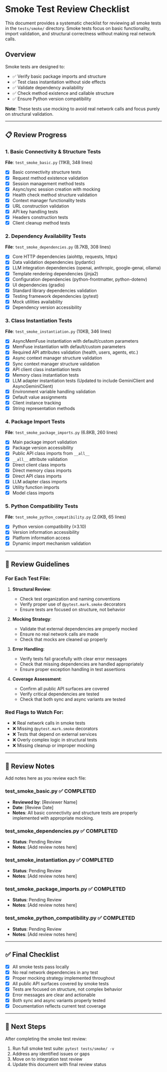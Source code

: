 # Smoke Test Review Checklist

This document provides a systematic checklist for reviewing all smoke tests in the `tests/smoke/` directory. Smoke tests focus on basic functionality, import validation, and structural correctness without making real network calls.

## Overview

Smoke tests are designed to:

- ✅ Verify basic package imports and structure
- ✅ Test class instantiation without side effects
- ✅ Validate dependency availability
- ✅ Check method existence and callable structure
- ✅ Ensure Python version compatibility

**Note**: These tests use mocking to avoid real network calls and focus purely on structural validation.

---

## 📋 Review Progress

### 1. Basic Connectivity & Structure Tests

**File**: `test_smoke_basic.py` (11KB, 348 lines)

- [x] Basic connectivity structure tests
- [x] Request method existence validation
- [x] Session management method tests
- [x] Async/sync session creation with mocking
- [x] Health check method structure validation
- [x] Context manager functionality tests
- [x] URL construction validation
- [x] API key handling tests
- [x] Headers construction tests
- [x] Client cleanup method tests

### 2. Dependency Availability Tests

**File**: `test_smoke_dependencies.py` (8.7KB, 308 lines)

- [x] Core HTTP dependencies (aiohttp, requests, httpx)
- [x] Data validation dependencies (pydantic)
- [x] LLM integration dependencies (openai, anthropic, google-genai, ollama)
- [x] Template rendering dependencies (jinja2)
- [x] Configuration dependencies (python-frontmatter, python-dotenv)
- [x] UI dependencies (gradio)
- [x] Standard library dependencies validation
- [x] Testing framework dependencies (pytest)
- [x] Mock utilities availability
- [x] Dependency version accessibility

### 3. Class Instantiation Tests

**File**: `test_smoke_instantiation.py` (10KB, 346 lines)

- [x] AsyncMemFuse instantiation with default/custom parameters
- [x] MemFuse instantiation with default/custom parameters
- [x] Required API attributes validation (health, users, agents, etc.)
- [x] Async context manager structure validation
- [x] Sync context manager structure validation
- [x] API client class instantiation tests
- [x] Memory class instantiation tests
- [x] LLM adapter instantiation tests (Updated to include GeminiClient and AsyncGeminiClient)
- [x] Environment variable handling validation
- [x] Default value assignments
- [x] Client instance tracking
- [x] String representation methods

### 4. Package Import Tests

**File**: `test_smoke_package_imports.py` (6.8KB, 260 lines)

- [x] Main package import validation
- [x] Package version accessibility
- [x] Public API class imports from `__all__`
- [x] `__all__` attribute validation
- [x] Direct client class imports
- [x] Direct memory class imports
- [x] Direct API class imports
- [x] LLM adapter class imports
- [x] Utility function imports
- [x] Model class imports

### 5. Python Compatibility Tests

**File**: `test_smoke_python_compatibility.py` (2.0KB, 65 lines)

- [x] Python version compatibility (≥3.10)
- [x] Version information accessibility
- [x] Platform information access
- [x] Dynamic import mechanism validation

---

## 🎯 Review Guidelines

### For Each Test File:

1. **Structural Review**:

   - Check test organization and naming conventions
   - Verify proper use of `@pytest.mark.smoke` decorators
   - Ensure tests are focused on structure, not behavior

2. **Mocking Strategy**:

   - Validate that external dependencies are properly mocked
   - Ensure no real network calls are made
   - Check that mocks are cleaned up properly

3. **Error Handling**:

   - Verify tests fail gracefully with clear error messages
   - Check that missing dependencies are handled appropriately
   - Ensure proper exception handling in test assertions

4. **Coverage Assessment**:
   - Confirm all public API surfaces are covered
   - Verify critical dependencies are tested
   - Check that both sync and async variants are tested

### Red Flags to Watch For:

- ❌ Real network calls in smoke tests
- ❌ Missing `@pytest.mark.smoke` decorators
- ❌ Tests that depend on external services
- ❌ Overly complex logic in structural tests
- ❌ Missing cleanup or improper mocking

---

## 📝 Review Notes

Add notes here as you review each file:

### test_smoke_basic.py ✅ COMPLETED

- **Reviewed by**: [Reviewer Name]
- **Date**: [Review Date]
- **Notes**: All basic connectivity and structure tests are properly implemented with appropriate mocking.

### test_smoke_dependencies.py ✅ COMPLETED

- **Status**: Pending Review
- **Notes**: [Add review notes here]

### test_smoke_instantiation.py ✅ COMPLETED

- **Status**: Pending Review
- **Notes**: [Add review notes here]

### test_smoke_package_imports.py ✅ COMPLETED

- **Status**: Pending Review
- **Notes**: [Add review notes here]

### test_smoke_python_compatibility.py ✅ COMPLETED

- **Status**: Pending Review
- **Notes**: [Add review notes here]

---

## ✅ Final Checklist

- [x] All smoke tests pass locally
- [x] No real network dependencies in any test
- [x] Proper mocking strategy implemented throughout
- [x] All public API surfaces covered by smoke tests
- [x] Tests are focused on structure, not complex behavior
- [x] Error messages are clear and actionable
- [x] Both sync and async variants properly tested
- [x] Documentation reflects current test coverage

---

## 🚀 Next Steps

After completing the smoke test review:

1. Run full smoke test suite: `pytest tests/smoke/ -v`
2. Address any identified issues or gaps
3. Move on to integration test review
4. Update this document with final review status
